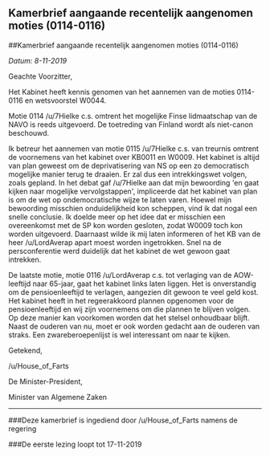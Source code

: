 ## Kamerbrief aangaande recentelijk aangenomen moties (0114-0116) 
 
##Kamerbrief aangaande recentelijk aangenomen moties (0114-0116) 

*Datum: 8-11-2019*

Geachte Voorzitter,

Het Kabinet heeft kennis genomen van het aannemen van de moties 0114-0116 en wetsvoorstel W0044.

Motie 0114 /u/7Hielke c.s. omtrent het mogelijke Finse lidmaatschap van de NAVO is reeds uitgevoerd. De toetreding van Finland wordt als niet-canon beschouwd.

Ik betreur het aannemen van motie 0115 /u/7Hielke c.s. van treurnis omtrent de voornemens van het kabinet over KB0011 en W0009. Het kabinet is altijd van plan geweest om de deprivatisering van NS op een zo democratisch mogelijke manier terug te draaien. Er zal dus een intrekkingswet volgen, zoals gepland. In het debat gaf /u/7Hielke aan dat mijn bewoording 'en gaat kijken naar mogelijke vervolgstappen', impliceerde dat het kabinet van plan is om de wet op ondemocratische wijze te laten varen. Hoewel mijn bewoording misschien onduidelijkheid kon scheppen, vind ik dat nogal een snelle conclusie. Ik doelde meer op het idee dat er misschien een overeenkomst met de SP kon worden gesloten, zodat W0009 toch kon worden uitgevoerd. Daarnaast wilde ik mij laten informeren of het KB van de heer /u/LordAverap apart moest worden ingetrokken. Snel na de persconferentie werd duidelijk dat het kabinet de wet gewoon gaat intrekken.

De laatste motie, motie 0116 /u/LordAverap c.s. tot verlaging van de AOW-leeftijd naar 65-jaar, gaat het kabinet links laten liggen. Het is onverstandig om de pensioenleeftijd te verlagen, aangezien dit gewoon te veel geld kost. Het kabinet heeft in het regeerakkoord plannen opgenomen voor de pensioenleeftijd en wij zijn voornemens om die plannen te blijven volgen. Op deze manier kan voorkomen worden dat het stelsel onhoudbaar blijft. Naast de ouderen van nu, moet er ook worden gedacht aan de ouderen van straks. Een zwareberoepenlijst is wel interessant om naar te kijken.

Getekend,

/u/House_of_Farts

De Minister-President,

Minister van Algemene Zaken

---

###Deze kamerbrief is ingediend door /u/House_of_Farts namens de regering

###De eerste lezing loopt tot 17-11-2019